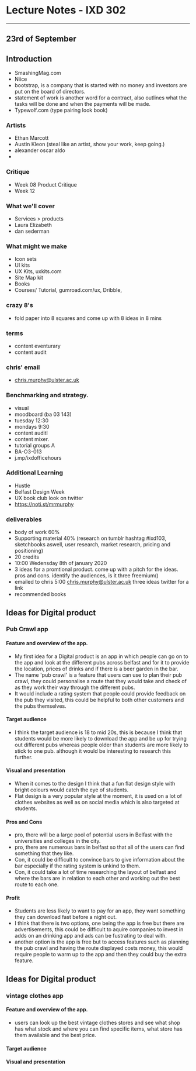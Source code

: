# Lecture Notes - IXD 302

___

## 23rd of September

## Introduction 

- SmashingMag.com
- Niice 
- bootstrap, is a company that is started with no money and investors are put on the board of directors.
- statement of work is another word for a contract, also outlines what the tasks will be done and when the payments will be made. 
- Typewolf.com (type pairing look book)

### Artists
- Ethan Marcott
- Austin Kleon (steal like an artist, show your work, keep going.)
- alexander oscar aldo
- 

### Critique 
- Week 08 Product Critique
- Week 12 

### What we'll cover 
- Services > products
- Laura Elizabeth
- dan sederman

### What might we make
- Icon sets
- UI kits
- UX Kits, uxkits.com
- Site Map kit
- Books
- Courses/ Tutorial, gumroad.com/ux, Dribble, 

### crazy 8's 
- fold paper into 8 squares and come up with 8 ideas in 8 mins

### terms
- content eventurary 
- content audit

### chris' email
- chris.murphy@ulster.ac.uk

### Benchmarking and strategy.
- visual 
- moodboard (ba 03 143)
- tuesday 12:30 
- mondays 9:30
- content auditl
- content mixer.
- tutorial groups A 
- BA-O3-013
- j.mp/ixdofficehours

### Additional Learning 
- Hustle
- Belfast Design Week 
- UX book club look on twitter
- https://noti.st/mrmurphy

### deliverables
- body of work 60%
- Supporting material 40% (research on tumblr hashtag #ixd103, sketchbooks aswell, user research, market research, pricing and positioning)
- 20 credits
- 10\:00 Wedensday 8th of january 2020
- 3 ideas for a promtional product. come up with a pitch for the ideas. pros and cons. identify the audiences, is it three freemium()
- emailed to chris 5:00 chris.murphy@ulster.ac.uk three ideas twitter for a link
- recommended books



## Ideas for Digital product 

### Pub Crawl app

#### Feature and overview of the app.
- My first idea for a Digital product is an app in which people can go on to the app and look at the different pubs across belfast and for it to provide the location, prices of drinks and if there is a beer garden in the bar. 
- The name 'pub crawl' is a feature that users can use to plan their pub crawl, they could personalise a route that they would take and check of as they work their way through the different pubs.
- It would include a rating system that people could provide feedback on the pub they visited, this could be helpful to both other customers and the pubs themselves.

#### Target audience 
- I think the target audience is 18 to mid 20s, this is because I think that students would be more likely to download the app and be up for trying out different pubs whereas people older than students are more likely to stick to one pub. although it would be interesting to research this further.

#### Visual and presentation
- When it comes to the design I think that a fun flat design style with bright colours would catch the eye of students.
- Flat design is a very popular style at the moment, it is used on a lot of clothes websites as well as on social media which is also targeted at students.

#### Pros and Cons 
- pro, there will be a large pool of potential users in Belfast with the universities and colleges in the city. 
- pro, there are numerous bars in belfast so that all of the users can find something that they like.
- Con, it could be difficult to convince bars to give information about the bar especially if the rating system is unkind to them. 
- Con, it could take a lot of time researching the layout of belfast and where the bars are in relation to each other and working out the best route to each one. 

#### Profit
- Students are less likely to want to pay for an app, they want something they can download fast before a night out.
- I think that there is two options, one being the app is free but there are advertisements, this could be difficult to aquire companies to invest in adds on an drinking app and ads can be fustrating to deal with.
- another option is the app is free but to access features such as planning the pub crawl and having the route displayed costs money, this would require people to warm up to the app and then they could buy the extra feature.


## Ideas for Digital product 

### vintage clothes app

#### Feature and overview of the app.
- users can look up the best vintage clothes stores and see what shop has what stock and where you can find specific items, what store has them available and the best price.

#### Target audience 

#### Visual and presentation